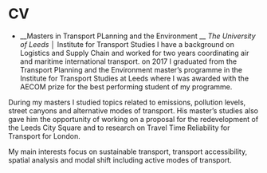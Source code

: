 # CV

* __Masters in Transport PLanning and the Environment __ _The University of Leeds_ │ Institute for Transport Studies
I have a background on Logistics and Supply Chain and worked for two years coordinating air and maritime international 
transport. on 2017 I graduated from the Transport Planning and the Environment master’s programme in the Institute for 
Transport Studies at Leeds where I was awarded with the AECOM prize for the best performing student of my programme.
	
During my masters I studied topics related to emissions, pollution levels, street canyons and alternative modes of transport.
His master’s studies also gave him the opportunity of working on a proposal for the redevelopment of the Leeds City Square and to 
research on Travel Time Reliability for Transport for London.
	
My main interests focus on sustainable transport, transport accessibility, spatial analysis and modal shift including active modes
of transport.
